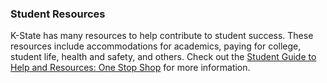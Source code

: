 ### Student Resources

K-State has many resources to help contribute to student success. These resources include accommodations for academics, paying for college, student life, health and safety, and others. Check out the [Student Guide to Help and Resources: One Stop Shop](https://www.k-state.edu/onestop/) for more information.

<!-- Updated Fall 2023 -->